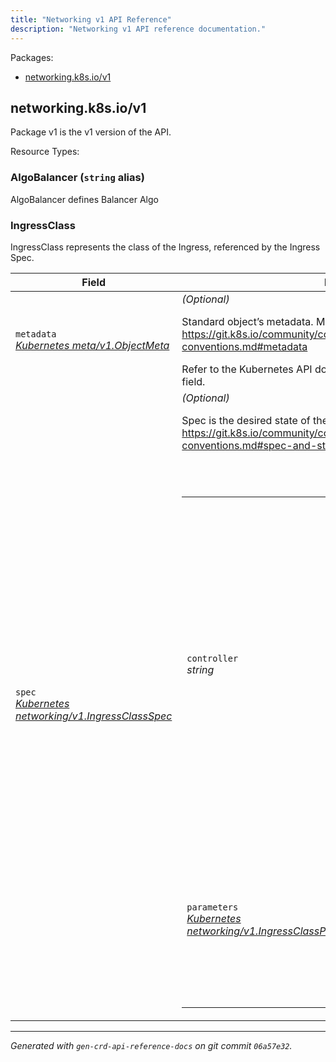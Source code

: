 ```yaml
---
title: "Networking v1 API Reference"
description: "Networking v1 API reference documentation."
---
```


<p>Packages:</p>
<ul>
<li>
<a href="#networking.k8s.io%2fv1">networking.k8s.io/v1</a>
</li>
</ul>
<h2 id="networking.k8s.io/v1">networking.k8s.io/v1</h2>
<div>
<p>Package v1 is the v1 version of the API.</p>
</div>
Resource Types:
<ul></ul>
<h3 id="networking.k8s.io/v1.AlgoBalancer">AlgoBalancer
(<code>string</code> alias)</h3>
<div>
<p>AlgoBalancer defines Balancer Algo</p>
</div>
<h3 id="networking.k8s.io/v1.IngressClass">IngressClass
</h3>
<div>
<p>IngressClass represents the class of the Ingress, referenced by the Ingress
Spec.</p>
</div>
<table>
<thead>
<tr>
<th>Field</th>
<th>Description</th>
</tr>
</thead>
<tbody>
<tr>
<td>
<code>metadata</code><br/>
<em>
<a href="https://v1-20.docs.kubernetes.io/docs/reference/generated/kubernetes-api/v1.20/#objectmeta-v1-meta">
Kubernetes meta/v1.ObjectMeta
</a>
</em>
</td>
<td>
<em>(Optional)</em>
<p>Standard object&rsquo;s metadata.
More info: <a href="https://git.k8s.io/community/contributors/devel/sig-architecture/api-conventions.md#metadata">https://git.k8s.io/community/contributors/devel/sig-architecture/api-conventions.md#metadata</a></p>
Refer to the Kubernetes API documentation for the fields of the
<code>metadata</code> field.
</td>
</tr>
<tr>
<td>
<code>spec</code><br/>
<em>
<a href="https://v1-20.docs.kubernetes.io/docs/reference/generated/kubernetes-api/v1.20/#ingressclassspec-v1-networking">
Kubernetes networking/v1.IngressClassSpec
</a>
</em>
</td>
<td>
<em>(Optional)</em>
<p>Spec is the desired state of the IngressClass.
More info: <a href="https://git.k8s.io/community/contributors/devel/sig-architecture/api-conventions.md#spec-and-status">https://git.k8s.io/community/contributors/devel/sig-architecture/api-conventions.md#spec-and-status</a></p>
<br/>
<br/>
<table>
<tr>
<td>
<code>controller</code><br/>
<em>
string
</em>
</td>
<td>
<p>Controller refers to the name of the controller that should handle this
class. This allows for different &ldquo;flavors&rdquo; that are controlled by the
same controller. For example, you may have different Parameters for the
same implementing controller. This should be specified as a
domain-prefixed path no more than 250 characters in length, e.g.
&ldquo;acme.io/ingress-controller&rdquo;. This field is immutable.</p>
</td>
</tr>
<tr>
<td>
<code>parameters</code><br/>
<em>
<a href="https://v1-20.docs.kubernetes.io/docs/reference/generated/kubernetes-api/v1.20/#ingressclassparametersreference-v1-networking">
Kubernetes networking/v1.IngressClassParametersReference
</a>
</em>
</td>
<td>
<em>(Optional)</em>
<p>Parameters is a link to a custom resource containing additional
configuration for the controller. This is optional if the controller does
not require extra parameters.</p>
</td>
</tr>
</table>
</td>
</tr>
</tbody>
</table>
<hr/>
<p><em>
Generated with <code>gen-crd-api-reference-docs</code>
on git commit <code>06a57e32</code>.
</em></p>

